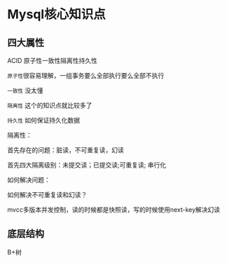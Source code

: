 # Mysql核心知识点

## 四大属性

ACID 原子性一致性隔离性持久性

`原子性`很容易理解，一组事务要么全部执行要么全部不执行

`一致性` 没太懂

`隔离性` 这个的知识点就比较多了

`持久性` 如何保证持久化数据



隔离性： 

首先存在的问题：脏读，不可重复读，幻读

首先四大隔离级别：未提交读；已提交读;可重复读; 串行化

如何解决问题：

如何解决不可重复读和幻读？

mvcc多版本并发控制，读的时候都是快照读，写的时候使用next-key解决幻读





## 底层结构

B+树

